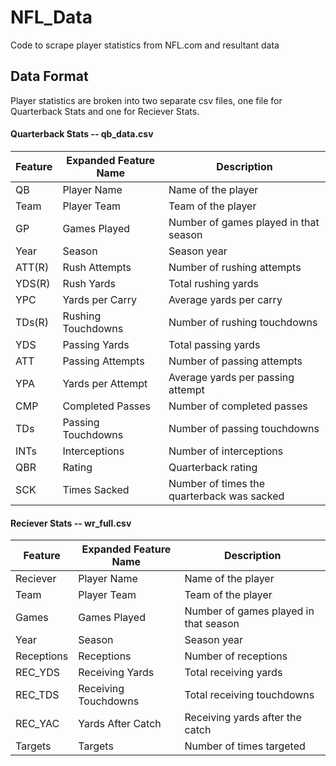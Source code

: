# NFL_Data
Code to scrape player statistics from NFL.com and resultant data

## Data Format

Player statistics are broken into two separate csv files, one file for Quarterback Stats and one for Reciever Stats.

#### Quarterback Stats -- qb_data.csv

| Feature   | Expanded Feature Name   | Description                                 |
|-----------|-------------------------|---------------------------------------------|
| QB        | Player Name             | Name of the player                          |
| Team      | Player Team             | Team of the player                          |
| GP        | Games Played            | Number of games played in that season       |
| Year      | Season                  | Season year                                 |
| ATT(R)    | Rush Attempts           | Number of rushing attempts                  |
| YDS(R)    | Rush Yards              | Total rushing yards                         |
| YPC       | Yards per Carry         | Average yards per carry                     |
| TDs(R)    | Rushing Touchdowns      | Number of rushing touchdowns                |
| YDS       | Passing Yards           | Total passing yards                         |
| ATT       | Passing Attempts        | Number of passing attempts                  |
| YPA       | Yards per Attempt       | Average yards per passing attempt           |
| CMP       | Completed Passes        | Number of completed passes                  |
| TDs       | Passing Touchdowns      | Number of passing touchdowns                |
| INTs      | Interceptions           | Number of interceptions                     |
| QBR       | Rating                  | Quarterback rating                          |
| SCK       | Times Sacked            | Number of times the quarterback was sacked  |

#### Reciever Stats -- wr_full.csv

| Feature   | Expanded Feature Name    | Description                                 |
|-----------|--------------------------|---------------------------------------------|
| Reciever  | Player Name              | Name of the player                          |
| Team      | Player Team              | Team of the player                          |
| Games     | Games Played             | Number of games played in that season       |
| Year      | Season                   | Season year                                 |
| Receptions| Receptions               | Number of receptions                        |
| REC_YDS   | Receiving Yards          | Total receiving yards                       |
| REC_TDS   | Receiving Touchdowns     | Total receiving touchdowns                  |
| REC_YAC   | Yards After Catch        | Receiving yards after the catch             |
| Targets   | Targets                  | Number of times targeted                    |


